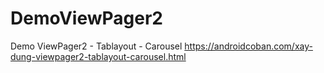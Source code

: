 # DemoViewPager2
Demo ViewPager2 - Tablayout - Carousel
https://androidcoban.com/xay-dung-viewpager2-tablayout-carousel.html
